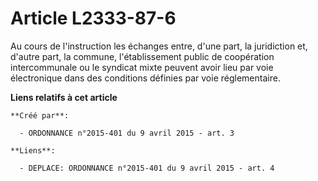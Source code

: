# Article L2333-87-6

Au cours de l'instruction les échanges entre, d'une part, la juridiction et, d'autre part, la commune, l'établissement public
de coopération intercommunale ou le syndicat mixte peuvent avoir lieu par voie électronique dans des conditions définies par
voie réglementaire.

**Liens relatifs à cet article**

	**Créé par**:

	  - ORDONNANCE n°2015-401 du 9 avril 2015 - art. 3

	**Liens**:

	  - DEPLACE: ORDONNANCE n°2015-401 du 9 avril 2015 - art. 4
